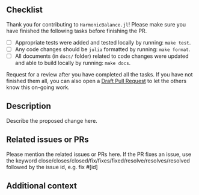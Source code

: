 ## Checklist

Thank you for contributing to `HarmonicBalance.jl`! Please make sure you have finished the following tasks before finishing the PR.

<!-- - [ ] Any code changes were done in a way that does not break public API. -->
- [ ] Appropriate tests were added and tested locally by running: `make test`.
- [ ] Any code changes should be `julia` formatted by running: `make format`.
- [ ] All documents (in `docs/` folder) related to code changes were updated and able to build locally by running: `make docs`.
<!-- - [ ] (If necessary) the `CHANGELOG.md` should be updated (regarding to the code changes) and built by running: `make changelog`. -->

Request for a review after you have completed all the tasks. If you have not finished them all, you can also open a [Draft Pull Request](https://github.blog/2019-02-14-introducing-draft-pull-requests/) to let the others know this on-going work.

## Description

Describe the proposed change here.

## Related issues or PRs

Please mention the related issues or PRs here. If the PR fixes an issue, use the keyword close/closes/closed/fix/fixes/fixed/resolve/resolves/resolved followed by the issue id, e.g. fix #[id]

## Additional context
